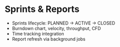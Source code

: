 # Sprints & Reports

- Sprints lifecycle: PLANNED → ACTIVE → CLOSED
- Burndown chart, velocity, throughput, CFD
- Time tracking integration
- Report refresh via background jobs
